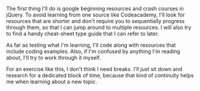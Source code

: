 The first thing I'll do is google beginning resources and crash courses in jQuery. To avoid learning from one source like Codeacademy, I'll look for resources that are shorter and don't require you to sequentially progress through them, so that I can jump around to multiple resources. I will also try to find a handy cheat-sheet type guide that I can refer to later.

As far as testing what I'm learning, I'll code along with resources that include coding examples. Also, if I'm confused by anything I'm reading about, I'll try to work through it myself.

For an exercise like this, I don't think I need breaks. I'll just sit down and research for a dedicated block of time, because that kind of continuity helps me when learning about a new topic.